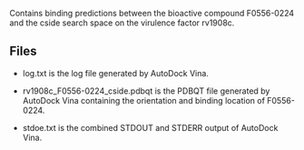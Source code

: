 Contains binding predictions between the bioactive compound F0556-0224 and the cside search space on the virulence factor rv1908c.

## Files

- log.txt is the log file generated by AutoDock Vina.

- rv1908c_F0556-0224_cside.pdbqt is the PDBQT file generated by AutoDock Vina containing the orientation and binding location of F0556-0224.

- stdoe.txt is the combined STDOUT and STDERR output of AutoDock Vina.

